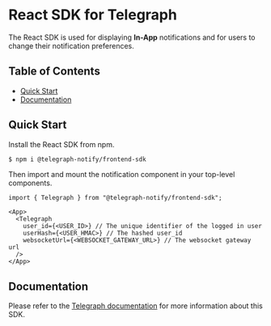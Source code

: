# React SDK for Telegraph

The React SDK is used for displaying **In-App** notifications and for users to change their notification preferences.

## Table of Contents

- [Quick Start](#quick-start)
- [Documentation](#documentation)

## Quick Start

Install the React SDK from npm.

```bash
$ npm i @telegraph-notify/frontend-sdk
```

Then import and mount the notification component in your top-level components.

```tsx
import { Telegraph } from "@telegraph-notify/frontend-sdk";

<App>
  <Telegraph
    user_id={<USER_ID>} // The unique identifier of the logged in user
    userHash={<USER_HMAC>} // The hashed user_id
    websocketUrl={<WEBSOCKET_GATEWAY_URL>} // The websocket gateway url
  />
</App>
```

## Documentation

Please refer to the [Telegraph documentation](link-coming-soon) for more information about this SDK.
